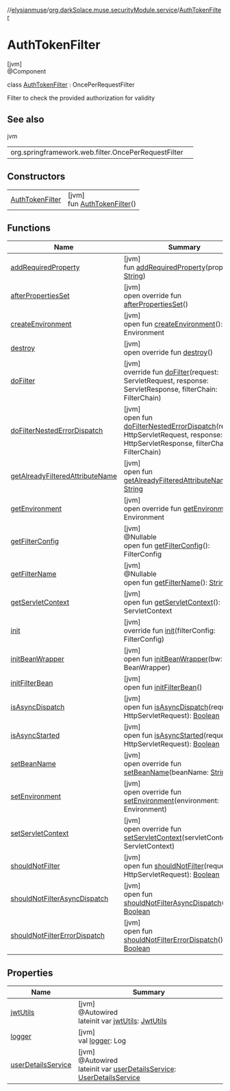 //[elysianmuse](../../../index.md)/[org.darkSolace.muse.securityModule.service](../index.md)/[AuthTokenFilter](index.md)

# AuthTokenFilter

[jvm]\
@Component

class [AuthTokenFilter](index.md) : OncePerRequestFilter

Filter to check the provided authorization for validity

## See also

jvm

| | |
|---|---|
| org.springframework.web.filter.OncePerRequestFilter |  |

## Constructors

| | |
|---|---|
| [AuthTokenFilter](-auth-token-filter.md) | [jvm]<br>fun [AuthTokenFilter](-auth-token-filter.md)() |

## Functions

| Name | Summary |
|---|---|
| [addRequiredProperty](../../org.darkSolace.muse.statisticsModule.service/-last-seen-filter/index.md#-803324074%2FFunctions%2F-1216412040) | [jvm]<br>fun [addRequiredProperty](../../org.darkSolace.muse.statisticsModule.service/-last-seen-filter/index.md#-803324074%2FFunctions%2F-1216412040)(property: [String](https://kotlinlang.org/api/latest/jvm/stdlib/kotlin/-string/index.html)) |
| [afterPropertiesSet](../../org.darkSolace.muse.statisticsModule.service/-last-seen-filter/index.md#2115246148%2FFunctions%2F-1216412040) | [jvm]<br>open override fun [afterPropertiesSet](../../org.darkSolace.muse.statisticsModule.service/-last-seen-filter/index.md#2115246148%2FFunctions%2F-1216412040)() |
| [createEnvironment](../../org.darkSolace.muse.statisticsModule.service/-last-seen-filter/index.md#-840313332%2FFunctions%2F-1216412040) | [jvm]<br>open fun [createEnvironment](../../org.darkSolace.muse.statisticsModule.service/-last-seen-filter/index.md#-840313332%2FFunctions%2F-1216412040)(): Environment |
| [destroy](../../org.darkSolace.muse.statisticsModule.service/-last-seen-filter/index.md#-1289270679%2FFunctions%2F-1216412040) | [jvm]<br>open override fun [destroy](../../org.darkSolace.muse.statisticsModule.service/-last-seen-filter/index.md#-1289270679%2FFunctions%2F-1216412040)() |
| [doFilter](../../org.darkSolace.muse.statisticsModule.service/-last-seen-filter/index.md#-1038434982%2FFunctions%2F-1216412040) | [jvm]<br>override fun [doFilter](../../org.darkSolace.muse.statisticsModule.service/-last-seen-filter/index.md#-1038434982%2FFunctions%2F-1216412040)(request: ServletRequest, response: ServletResponse, filterChain: FilterChain) |
| [doFilterNestedErrorDispatch](../../org.darkSolace.muse.statisticsModule.service/-last-seen-filter/index.md#896588569%2FFunctions%2F-1216412040) | [jvm]<br>open fun [doFilterNestedErrorDispatch](../../org.darkSolace.muse.statisticsModule.service/-last-seen-filter/index.md#896588569%2FFunctions%2F-1216412040)(request: HttpServletRequest, response: HttpServletResponse, filterChain: FilterChain) |
| [getAlreadyFilteredAttributeName](../../org.darkSolace.muse.statisticsModule.service/-last-seen-filter/index.md#2023091357%2FFunctions%2F-1216412040) | [jvm]<br>open fun [getAlreadyFilteredAttributeName](../../org.darkSolace.muse.statisticsModule.service/-last-seen-filter/index.md#2023091357%2FFunctions%2F-1216412040)(): [String](https://kotlinlang.org/api/latest/jvm/stdlib/kotlin/-string/index.html) |
| [getEnvironment](../../org.darkSolace.muse.statisticsModule.service/-last-seen-filter/index.md#-209554086%2FFunctions%2F-1216412040) | [jvm]<br>open override fun [getEnvironment](../../org.darkSolace.muse.statisticsModule.service/-last-seen-filter/index.md#-209554086%2FFunctions%2F-1216412040)(): Environment |
| [getFilterConfig](../../org.darkSolace.muse.statisticsModule.service/-last-seen-filter/index.md#1475354067%2FFunctions%2F-1216412040) | [jvm]<br>@Nullable<br>open fun [getFilterConfig](../../org.darkSolace.muse.statisticsModule.service/-last-seen-filter/index.md#1475354067%2FFunctions%2F-1216412040)(): FilterConfig |
| [getFilterName](../../org.darkSolace.muse.statisticsModule.service/-last-seen-filter/index.md#1782161578%2FFunctions%2F-1216412040) | [jvm]<br>@Nullable<br>open fun [getFilterName](../../org.darkSolace.muse.statisticsModule.service/-last-seen-filter/index.md#1782161578%2FFunctions%2F-1216412040)(): [String](https://kotlinlang.org/api/latest/jvm/stdlib/kotlin/-string/index.html) |
| [getServletContext](../../org.darkSolace.muse.statisticsModule.service/-last-seen-filter/index.md#1489905923%2FFunctions%2F-1216412040) | [jvm]<br>open fun [getServletContext](../../org.darkSolace.muse.statisticsModule.service/-last-seen-filter/index.md#1489905923%2FFunctions%2F-1216412040)(): ServletContext |
| [init](../../org.darkSolace.muse.statisticsModule.service/-last-seen-filter/index.md#-1306378036%2FFunctions%2F-1216412040) | [jvm]<br>override fun [init](../../org.darkSolace.muse.statisticsModule.service/-last-seen-filter/index.md#-1306378036%2FFunctions%2F-1216412040)(filterConfig: FilterConfig) |
| [initBeanWrapper](../../org.darkSolace.muse.statisticsModule.service/-last-seen-filter/index.md#-1426054111%2FFunctions%2F-1216412040) | [jvm]<br>open fun [initBeanWrapper](../../org.darkSolace.muse.statisticsModule.service/-last-seen-filter/index.md#-1426054111%2FFunctions%2F-1216412040)(bw: BeanWrapper) |
| [initFilterBean](../../org.darkSolace.muse.statisticsModule.service/-last-seen-filter/index.md#456629791%2FFunctions%2F-1216412040) | [jvm]<br>open fun [initFilterBean](../../org.darkSolace.muse.statisticsModule.service/-last-seen-filter/index.md#456629791%2FFunctions%2F-1216412040)() |
| [isAsyncDispatch](../../org.darkSolace.muse.statisticsModule.service/-last-seen-filter/index.md#-462153524%2FFunctions%2F-1216412040) | [jvm]<br>open fun [isAsyncDispatch](../../org.darkSolace.muse.statisticsModule.service/-last-seen-filter/index.md#-462153524%2FFunctions%2F-1216412040)(request: HttpServletRequest): [Boolean](https://kotlinlang.org/api/latest/jvm/stdlib/kotlin/-boolean/index.html) |
| [isAsyncStarted](../../org.darkSolace.muse.statisticsModule.service/-last-seen-filter/index.md#1297640843%2FFunctions%2F-1216412040) | [jvm]<br>open fun [isAsyncStarted](../../org.darkSolace.muse.statisticsModule.service/-last-seen-filter/index.md#1297640843%2FFunctions%2F-1216412040)(request: HttpServletRequest): [Boolean](https://kotlinlang.org/api/latest/jvm/stdlib/kotlin/-boolean/index.html) |
| [setBeanName](../../org.darkSolace.muse.statisticsModule.service/-last-seen-filter/index.md#719905502%2FFunctions%2F-1216412040) | [jvm]<br>open override fun [setBeanName](../../org.darkSolace.muse.statisticsModule.service/-last-seen-filter/index.md#719905502%2FFunctions%2F-1216412040)(beanName: [String](https://kotlinlang.org/api/latest/jvm/stdlib/kotlin/-string/index.html)) |
| [setEnvironment](../../org.darkSolace.muse.statisticsModule.service/-last-seen-filter/index.md#-1350385156%2FFunctions%2F-1216412040) | [jvm]<br>open override fun [setEnvironment](../../org.darkSolace.muse.statisticsModule.service/-last-seen-filter/index.md#-1350385156%2FFunctions%2F-1216412040)(environment: Environment) |
| [setServletContext](../../org.darkSolace.muse.statisticsModule.service/-last-seen-filter/index.md#-2022047700%2FFunctions%2F-1216412040) | [jvm]<br>open override fun [setServletContext](../../org.darkSolace.muse.statisticsModule.service/-last-seen-filter/index.md#-2022047700%2FFunctions%2F-1216412040)(servletContext: ServletContext) |
| [shouldNotFilter](../../org.darkSolace.muse.statisticsModule.service/-last-seen-filter/index.md#965863800%2FFunctions%2F-1216412040) | [jvm]<br>open fun [shouldNotFilter](../../org.darkSolace.muse.statisticsModule.service/-last-seen-filter/index.md#965863800%2FFunctions%2F-1216412040)(request: HttpServletRequest): [Boolean](https://kotlinlang.org/api/latest/jvm/stdlib/kotlin/-boolean/index.html) |
| [shouldNotFilterAsyncDispatch](../../org.darkSolace.muse.statisticsModule.service/-last-seen-filter/index.md#-553183887%2FFunctions%2F-1216412040) | [jvm]<br>open fun [shouldNotFilterAsyncDispatch](../../org.darkSolace.muse.statisticsModule.service/-last-seen-filter/index.md#-553183887%2FFunctions%2F-1216412040)(): [Boolean](https://kotlinlang.org/api/latest/jvm/stdlib/kotlin/-boolean/index.html) |
| [shouldNotFilterErrorDispatch](../../org.darkSolace.muse.statisticsModule.service/-last-seen-filter/index.md#514090853%2FFunctions%2F-1216412040) | [jvm]<br>open fun [shouldNotFilterErrorDispatch](../../org.darkSolace.muse.statisticsModule.service/-last-seen-filter/index.md#514090853%2FFunctions%2F-1216412040)(): [Boolean](https://kotlinlang.org/api/latest/jvm/stdlib/kotlin/-boolean/index.html) |

## Properties

| Name | Summary |
|---|---|
| [jwtUtils](jwt-utils.md) | [jvm]<br>@Autowired<br>lateinit var [jwtUtils](jwt-utils.md): [JwtUtils](../-jwt-utils/index.md) |
| [logger](../../org.darkSolace.muse.statisticsModule.service/-last-seen-filter/index.md#925176327%2FProperties%2F-1216412040) | [jvm]<br>val [logger](../../org.darkSolace.muse.statisticsModule.service/-last-seen-filter/index.md#925176327%2FProperties%2F-1216412040): Log |
| [userDetailsService](user-details-service.md) | [jvm]<br>@Autowired<br>lateinit var [userDetailsService](user-details-service.md): [UserDetailsService](../-user-details-service/index.md) |
